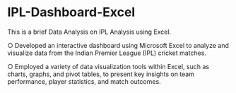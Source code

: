 # IPL-Dashboard-Excel
This is a brief Data Analysis on IPL Analysis using Excel.


○	Developed an interactive dashboard using Microsoft Excel to analyze and visualize data from the Indian Premier League (IPL) cricket matches. 


○	Employed a variety of data visualization tools within Excel, such as charts, graphs, and pivot tables, to present key insights on team performance, player statistics, and match outcomes.

